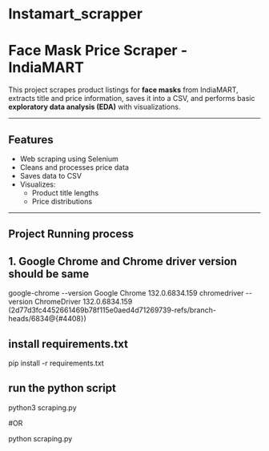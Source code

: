 # Instamart_scrapper
#  Face Mask Price Scraper - IndiaMART

This project scrapes product listings for **face masks** from IndiaMART, extracts title and price information, saves it into a CSV, and performs basic **exploratory data analysis (EDA)** with visualizations.

---

##  Features

- Web scraping using Selenium
- Cleans and processes price data
- Saves data to CSV
- Visualizes:
  - Product title lengths
  - Price distributions

---

##  Project Running process

## 1. Google Chrome and Chrome driver version should be same 


google-chrome --version
Google Chrome 132.0.6834.159
chromedriver --version
ChromeDriver 132.0.6834.159 (2d77d3fc4452661469b78f115e0aed4d71269739-refs/branch-heads/6834@{#4408})

## install requirements.txt 


pip install -r requirements.txt

## run the python script 

python3 scraping.py

#OR

python scraping.py
